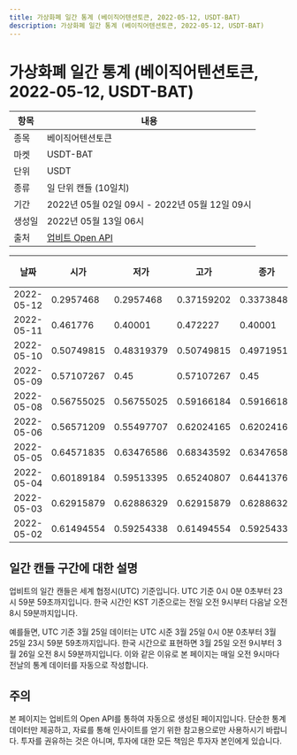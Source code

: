```yaml
---
title: 가상화폐 일간 통계 (베이직어텐션토큰, 2022-05-12, USDT-BAT)
description: 가상화폐 일간 통계 (베이직어텐션토큰, 2022-05-12, USDT-BAT)
---
```



가상화폐 일간 통계 (베이직어텐션토큰, 2022-05-12, USDT-BAT)
===

|항목|내용|
|--|--|
|종목|베이직어텐션토큰|
|마켓|USDT-BAT|
|단위|USDT|
|종류|일 단위 캔들 (10일치)|
|기간|2022년 05월 02일 09시 - 2022년 05월 12일 09시|
|생성일|2022년 05월 13일 06시|
|출처|[업비트 Open API](https://docs.upbit.com)|


|날짜|시가|저가|고가|종가|비고|
|--|--|--|--|--|--|
|2022-05-12|0.2957468|0.2957468|0.37159202|0.3373848|    |
|2022-05-11|0.461776|0.40001|0.472227|0.40001|    |
|2022-05-10|0.50749815|0.48319379|0.50749815|0.4971951|    |
|2022-05-09|0.57107267|0.45|0.57107267|0.45|    |
|2022-05-08|0.56755025|0.56755025|0.59166184|0.59166184|    |
|2022-05-06|0.56571209|0.55497707|0.62024165|0.62024165|    |
|2022-05-05|0.64571835|0.63476586|0.68343592|0.63476586|    |
|2022-05-04|0.60189184|0.59513395|0.65240807|0.6441376|    |
|2022-05-03|0.62915879|0.62886329|0.62915879|0.62886329|    |
|2022-05-02|0.61494554|0.59254338|0.61494554|0.59254338|    |


일간 캔들 구간에 대한 설명
---


업비트의 일간 캔들은 세계 협정시(UTC) 기준입니다. 
UTC 기준 0시 0분 0초부터 23시 59분 59초까지입니다. 
한국 시간인 KST 기준으로는 전일 오전 9시부터 다음날 오전 8시 59분까지입니다. 


예를들면, UTC 기준 3월 25일 데이터는 UTC 시준 3월 25일 0시 0분 0초부터 3월 25일 23시 59분 59초까지입니다. 
한국 시간으로 표현하면 3월 25일 오전 9시부터 3월 26일 오전 8시 59분까지입니다. 
이와 같은 이유로 본 페이지는 매일 오전 9시마다 전날의 통계 데이터를 자동으로 작성합니다. 


주의
---


본 페이지는 업비트의 Open API를 통하여 자동으로 생성된 페이지입니다. 
단순한 통계 데이터만 제공하고, 자료를 통해 인사이트를 얻기 위한 참고용으로만 사용하시기 바랍니다. 
투자를 권유하는 것은 아니며, 투자에 대한 모든 책임은 투자자 본인에게 있습니다. 
